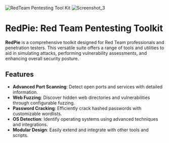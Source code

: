![RedTeam Pentesting Tool Kit](https://github.com/user-attachments/assets/373f1bec-558d-45dd-b72f-dac5f3851b77)
![Screenshot_3](https://github.com/user-attachments/assets/464e99f0-724d-4bdd-9935-3d7c753807c2)


# RedPie: Red Team Pentesting Toolkit

**RedPie** is a comprehensive toolkit designed for Red Team professionals and penetration testers. This versatile suite offers a range of tools and utilities to aid in simulating attacks, performing vulnerability assessments, and enhancing overall security posture.

## Features

- **Advanced Port Scanning**: Detect open ports and services with detailed information.
- **Web Fuzzing**: Discover hidden web directories and vulnerabilities through configurable fuzzing.
- **Password Cracking**: Efficiently crack hashed passwords with customizable wordlists.
- **OS Detection**: Identify operating systems using advanced techniques and integrations.
- **Modular Design**: Easily extend and integrate with other tools and scripts.
